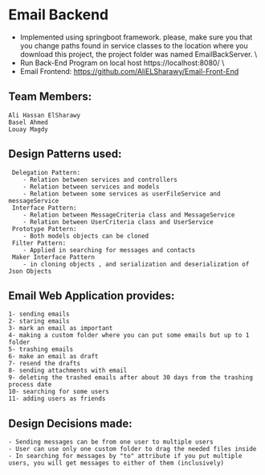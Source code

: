 # Email Backend
- Implemented using springboot framework. please, make sure you that you change paths found in service classes to the location where you download this project, the project folder was named EmailBackServer. \
- Run Back-End Program on local host https://localhost:8080/ \
- Email Frontend: https://github.com/AliELSharawy/Email-Front-End

## Team Members:
    Ali Hassan ElSharawy
    Basel Ahmed
    Louay Magdy
    
## Design Patterns used:
     Delegation Pattern:
        - Relation between services and controllers
        - Relation between services and models
        - Relation between some services as userFileService and messageService
     Interface Pattern:
        - Relation between MessageCriteria class and MessageService
        - Relation between UserCriteria class and UserService
     Prototype Pattern:
        - Both models objects can be cloned
     Filter Pattern:
        - Applied in searching for messages and contacts
     Maker Interface Pattern
        - in cloning objects , and serialization and deserialization of Json Objects

## Email Web Application provides:

    1- sending emails 
    2- staring emails 
    3- mark an email as important 
    4- making a custom folder where you can put some emails but up to 1 folder 
    5- trashing emails 
    6- make an email as draft 
    7- resend the drafts 
    8- sending attachments with email 
    9- deleting the trashed emails after about 30 days from the trashing process date 
    10- searching for some users 
    11- adding users as friends
    
## Design Decisions made:

    - Sending messages can be from one user to multiple users
    - User can use only one custom folder to drag the needed files inside
    - In searching for messages by "to" attribute if you put multiple users, you will get messages to either of them (inclusively)
